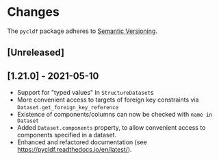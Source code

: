 # Changes

The `pycldf` package adheres to [Semantic Versioning](http://semver.org/spec/v2.0.0.html).

## [Unreleased]


## [1.21.0] - 2021-05-10

- Support for "typed values" in `StructureDataset`s
- More convenient access to targets of foreign key constraints via
  `Dataset.get_foreign_key_reference`
- Existence of components/columns can now be checked with `name in Dataset`  
- Added `Dataset.components` property, to allow convenient access to components
  specified in a dataset.
- Enhanced and refactored documentation (see https://pycldf.readthedocs.io/en/latest/). 

